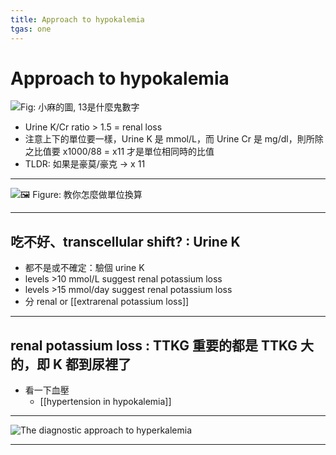 ```yaml
---
title: Approach to hypokalemia
tgas: one
---
```


# Approach to hypokalemia

![Fig: 小麻的圖, 13是什麼鬼數字](https://i.imgur.com/LPaHAD6.png)

- Urine K/Cr ratio > 1.5 = renal loss
- 注意上下的單位要一樣，Urine K 是 mmol/L，而 Urine Cr 是 mg/dl，則所除之比值要 x1000/88 = x11 才是單位相同時的比值
- TLDR: 如果是豪莫/豪克 → x 11 

---

![🖼️ Figure: 教你怎麼做單位換算](https://i.imgur.com/joJ7EKU.png)

---

## 吃不好、transcellular shift? : Urine K

- 都不是或不確定：驗個 urine K
- levels >10 mmol/L suggest renal potassium loss
- levels >15 mmol/day suggest renal potassium loss
- 分 renal or [[extrarenal potassium loss]]

---

## renal potassium loss : TTKG 重要的都是 TTKG 大的，即 K 都到尿裡了

- 看一下血壓
  - [[hypertension in hypokalemia]]

---

![The diagnostic approach to hyperkalemia](https://i.imgur.com/rmbiwzc.png)

---
